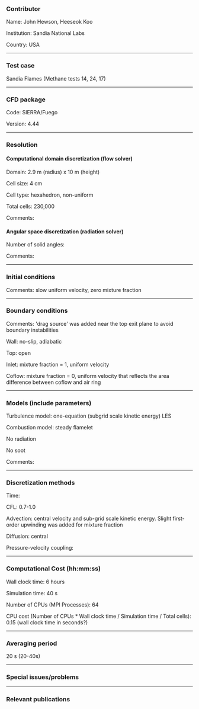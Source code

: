 
### Contributor
Name: John Hewson, Heeseok Koo

Institution: Sandia National Labs

Country: USA

------------------

### Test case

Sandia Flames (Methane tests 14, 24, 17)

------------------

### CFD package
Code: SIERRA/Fuego

Version: 4.44

------------------

### Resolution

#### Computational domain discretization (flow solver)
Domain: 2.9 m (radius) x 10 m (height)

Cell size: 4 cm

Cell type: hexahedron, non-uniform

Total cells: 230,000

Comments:

#### Angular space discretization (radiation solver)
Number of solid angles: 

Comments:

------------------

### Initial conditions
Comments: slow uniform velocity, zero mixture fraction 

------------------

### Boundary conditions
Comments: 'drag source' was added near the top exit plane to avoid boundary instabilities

Wall: no-slip, adiabatic

Top: open 

Inlet: mixture fraction = 1, uniform velocity

Coflow: mixture fraction = 0, uniform velocity that reflects the area difference between coflow and air ring

------------------

### Models (include parameters)
Turbulence model: one-equation (subgrid scale kinetic energy) LES 

Combustion model: steady flamelet 

No radiation 

No soot 

Comments:

------------------

### Discretization methods
Time: 

CFL: 0.7-1.0

Advection: central velocity and sub-grid scale kinetic energy. Slight first-order upwinding was added for mixture fraction

Diffusion: central

Pressure-velocity coupling: 

------------------

### Computational Cost (hh:mm:ss)
Wall clock time: 6 hours

Simulation time: 40 s

Number of CPUs (MPI Processes): 64 

CPU cost (Number of CPUs * Wall clock time / Simulation time / Total cells): 0.15  (wall clock time in seconds?)

------------------

### Averaging period

20 s (20-40s)

------------------

### Special issues/problems


------------------

### Relevant publications

